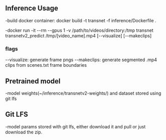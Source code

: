 ## Inference Usage

-build docker container: docker build -t transnet -f inference/Dockerfile .

-docker run -it --rm --gpus 1 -v /path/to/videos/directory:/tmp transnet transnetv2_predict /tmp/[video_name].mp4 [--visualize] [--makeclips]

### flags
--visualize: generate frame pngs
--makeclips: generate segmented .mp4 clips from scenes.txt frame boundaries

## Pretrained model
-model weights(~/inference/transnetv2-weights/) and dataset stored using git lfs

## Git LFS

-model params stored with git lfs, either download it and pull or just download the zip.
